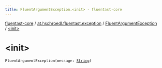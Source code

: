 ```yaml
---
title: FluentArgumentException.<init> - fluentast-core
---
```


[fluentast-core](../../index.html) / [at.hschroedl.fluentast.exception](../index.html) / [FluentArgumentException](index.html) / [&lt;init&gt;](.)

# &lt;init&gt;

`FluentArgumentException(message: `[`String`](https://kotlinlang.org/api/latest/jvm/stdlib/kotlin/-string/index.html)`)`